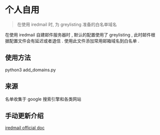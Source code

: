 # 个人自用
>在使用 iredmail 时, 为 greylisting 准备的白名单域名 

在使用 iredmail 自建邮件服务器时 , 默认的配置使用了 greylisting , 此时邮件根据配置文件会有延迟或者退信 . 使用此文件添加常用邮箱域名到白名单 .
## 使用方法
python3 add_domains.py

## 来源
名单收集于 google 搜索引擎和各类网站

## 手动更新介绍
[iredmail official doc](https://docs.iredmail.org/manage.iredapd.html)

